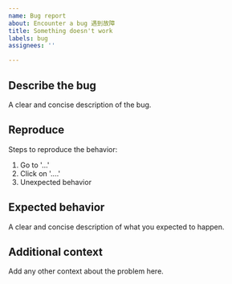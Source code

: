```yaml
---
name: Bug report
about: Encounter a bug 遇到故障
title: Something doesn't work
labels: bug
assignees: ''

---
```


## Describe the bug

A clear and concise description of the bug.

## Reproduce

Steps to reproduce the behavior:

1. Go to '...'
1. Click on '....'
1. Unexpected behavior

## Expected behavior

A clear and concise description of what you expected to happen.

## Additional context

Add any other context about the problem here.
